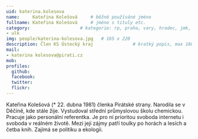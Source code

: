 ```yaml
---
uid: katerina.kolesova
name:     Kateřina Kolešová  	# běžně používáné jméno
fullname: Kateřina Kolešová 	# jméno s tituly etc.
category:                 	# kategorie: rp, praha, vary, hradec, jmk, senat
- ulk
img: people/katerina-kolesova.jpg   # 165 x 220
description: Člen KS Ústecký kraj            	# kratký popis, max 160 znaků
mail:
- katerina kolesova@pirati.cz
mob:			  
profiles:
  github:                 
  facebook: 		  
  twitter: 		  
  flickr:     		
---
```


Kateřina Kolešová (* 22. dubna 1981) členka Pirátské strany. Narodila se v Děčíně, kde stále žije. Vystudoval střední průmyslovou školu chemickou. Pracuje jako personální referentka. Je pro ní prioritou svoboda internetu i svoboda v reálném životě. Mezi její zájmy patří toulky po horách a lesích a četba knih. Zajímá se politiku a ekologii. 

